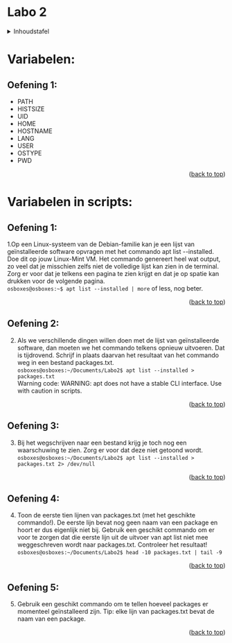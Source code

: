 # Labo 2 



<div id="top"></div>

<details>
  <summary>Inhoudstafel</summary>
  <b> Variabelen: </b>
	<ol>
		<li>
		<a href="#oefening1">Oefening 1</a>
		</li>
        </ol>
	<b>Variabelen in scripts: </b>
	<ol>
		<li>
		<a href="#oefening2">Oefening 1</a>
		</li>
		<li>
		<a href="#oefening3">Oefening 2</a>
		</li>
		<li>
		<a href="#oefening4">Oefening 3</a>
		</li>
		<li>
		<a href="#oefening5">Oefening 4</a>
		</li>
		<li>
		<a href="#oefening6">Oefening 5</a>
		</li>
		<li>
		<a href="#oefening7">Oefening 6</a>
		</li>
	</ol>
	<b>Eigenaars en groepseigenaars veranderen: </b>
	<ol>
		<li>
		<a href="#oefening8">Oefening 1</a>
		</li>
		<li>
		<a href="#oefening9">Oefening 2</a>
		</li>
		<li>
		<a href="#oefening10">Oefening 3</a>
		</li>
		<li>
		<a href="#oefening11">Oefening 4</a>
		</li>
		<li>
		<a href="#oefening12">Oefening 5</a>
		</li>
		<li>
		<a href="#oefening13">Oefening 6</a>
		</li>
		<li>
		<a href="#oefening14">Oefening 7</a>
		</li>
		<li>
		<a href="#oefening15">Oefening 8</a>
		</li>
		<li>
		<a href="#oefening16">Oefening 9</a>
		</li>
		<li>
		<a href="#oefening17">Oefening 10</a>
		</li>
		<li>
		<a href="#oefening18">Oefening 11</a>
		</li>
		<li>
		<a href="#oefening19">Oefening 12</a>
		</li>
	</ol>
</details>

<div id="oefening1"> </div>

# Variabelen:

## Oefening 1:
- PATH
- HISTSIZE
- UID
- HOME
- HOSTNAME
- LANG
- USER
- OSTYPE
- PWD

 <p align="right">(<a href="#top">back to top</a>)</p>

<div id="oefening2"> </div>



# Variabelen in scripts:

## Oefening 1:
1.Op een Linux-systeem van de Debian-familie kan je een lijst van geïnstalleerde software opvragen met het commando apt list --installed. Doe dit op jouw Linux-Mint VM. Het commando genereert heel wat output, zo veel dat je misschien zelfs niet de volledige lijst kan zien in de terminal. Zorg er voor dat je telkens een pagina te zien krijgt en dat je op spatie kan drukken voor de volgende pagina. <br> `osboxes@osboxes:~$ apt list --installed | more`  of less, nog beter.

 <p align="right">(<a href="#top">back to top</a>)</p>

<div id="oefening3"> </div>

## Oefening 2:
2. Als we verschillende dingen willen doen met de lijst van geïnstalleerde software, dan moeten we het commando telkens opnieuw uitvoeren. Dat is tijdrovend. Schrijf in plaats daarvan het resultaat van het commando weg in een bestand packages.txt.
<br> `osboxes@osboxes:~/Documents/Labo2$ apt list --installed > packages.txt`
<br> Warning code: WARNING: apt does not have a stable CLI interface. Use with caution in scripts. 

 <p align="right">(<a href="#top">back to top</a>)</p>

<div id="oefening4"> </div>

## Oefening 3:
3. Bij het wegschrijven naar een bestand krijg je toch nog een waarschuwing te zien. Zorg er voor dat deze niet getoond wordt.
<br> `osboxes@osboxes:~/Documents/Labo2$ apt list --installed > packages.txt 2> /dev/null`

 <p align="right">(<a href="#top">back to top</a>)</p>

<div id="oefening4"> </div>

## Oefening 4:
4. Toon de eerste tien lijnen van packages.txt (met het geschikte commando!). De eerste lijn bevat nog geen naam van een package en hoort er dus eigenlijk niet bij. Gebruik een geschikt commando om er voor te zorgen dat die eerste lijn uit de uitvoer van apt list niet mee weggeschreven wordt naar packages.txt. Controleer het resultaat!
<br> `osboxes@osboxes:~/Documents/Labo2$ head -10 packages.txt | tail -9`

 <p align="right">(<a href="#top">back to top</a>)</p>

<div id="oefening5"> </div>

## Oefening 5:
5. Gebruik een geschikt commando om te tellen hoeveel packages er momenteel geïnstalleerd zijn. Tip: elke lijn van packages.txt bevat de naam van een package.

 <p align="right">(<a href="#top">back to top</a>)</p>

<div id="oefening6"> </div>



